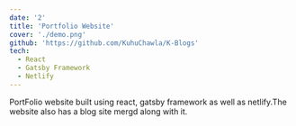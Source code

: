 ```yaml
---
date: '2'
title: 'Portfolio Website'
cover: './demo.png'
github: 'https://github.com/KuhuChawla/K-Blogs'
tech:
  - React
  - Gatsby Framework
  - Netlify
---
```


PortFolio website built using react, gatsby framework as well as netlify.The website also has a blog site mergd along with it.
